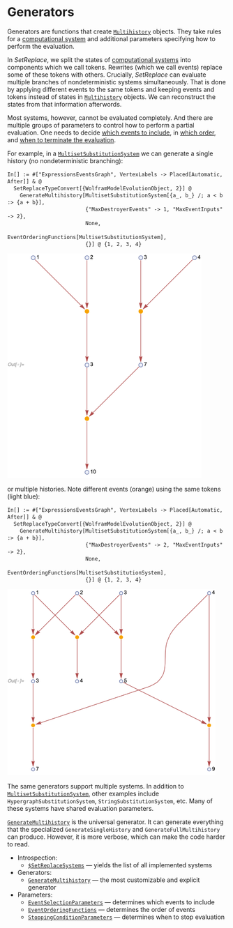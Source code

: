 # Generators

Generators are functions that create [`Multihistory`](/Documentation/Types/Multihistory/README.md) objects. They take
rules for a [computational system](/Documentation/Systems/README.md) and additional parameters specifying how to perform
the evaluation.

In *SetReplace*, we split the states of [computational systems](/Documentation/Systems/README.md) into components which
we call tokens. Rewrites (which we call events) replace some of these tokens with others. Crucially, *SetReplace* can
evaluate multiple branches of nondeterministic systems simultaneously. That is done by applying different events to the
same tokens and keeping events and tokens instead of states in
[`Multihistory`](/Documentation/Types/Multihistory/README.md) objects. We can reconstruct the states from that
information afterwords.

Most systems, however, cannot be evaluated completely. And there are multiple groups of parameters to control how to
perform a partial evaluation. One needs to decide [which events to include](EventSelectionParameters.md), in
[which order](EventOrderingFunctions.md), and [when to terminate the evaluation](StoppingConditionParameters.md).

For example, in a [`MultisetSubstitutionSystem`](/Documentation/Systems/MultisetSubstitutionSystem.md) we can generate
a single history (no nondeterministic branching):

```wl
In[] := #["ExpressionsEventsGraph", VertexLabels -> Placed[Automatic, After]] & @
  SetReplaceTypeConvert[{WolframModelEvolutionObject, 2}] @
    GenerateMultihistory[MultisetSubstitutionSystem[{a_, b_} /; a < b :> {a + b}],
                         {"MaxDestroyerEvents" -> 1, "MaxEventInputs" -> 2},
                         None,
                         EventOrderingFunctions[MultisetSubstitutionSystem],
                         {}] @ {1, 2, 3, 4}
```

<img src="/Documentation/Images/MultisetSubstitutionSystemExample.png" width="444.6">

or multiple histories. Note different events (orange) using the same tokens (light blue):

```wl
In[] := #["ExpressionsEventsGraph", VertexLabels -> Placed[Automatic, After]] & @
  SetReplaceTypeConvert[{WolframModelEvolutionObject, 2}] @
    GenerateMultihistory[MultisetSubstitutionSystem[{a_, b_} /; a < b :> {a + b}],
                         {"MaxDestroyerEvents" -> 2, "MaxEventInputs" -> 2},
                         None,
                         EventOrderingFunctions[MultisetSubstitutionSystem],
                         {}] @ {1, 2, 3, 4}
```

<img src="/Documentation/Images/MultisetSubstitutionSystemPartialMultihistory.png" width="478.2">

The same generators support multiple systems. In addition to
[`MultisetSubstitutionSystem`](/Documentation/Systems/MultisetSubstitutionSystem.md), other examples include
`HypergraphSubstitutionSystem`, `StringSubstitutionSystem`, etc. Many of these systems have shared evaluation
parameters.

[`GenerateMultihistory`](GenerateMultihistory.md) is the universal generator. It can generate everything that the
specialized `GenerateSingleHistory` and `GenerateFullMultihistory` can produce. However, it is more verbose, which can
make the code harder to read.

* Introspection:
  * [`$SetReplaceSystems`]($SetReplaceSystems.md) &mdash; yields the list of all implemented systems
* Generators:
  * [`GenerateMultihistory`](GenerateMultihistory.md) &mdash; the most customizable and explicit generator
* Parameters:
  * [`EventSelectionParameters`](EventSelectionParameters.md) &mdash; determines which events to include
  * [`EventOrderingFunctions`](EventOrderingFunctions.md) &mdash; determines the order of events
  * [`StoppingConditionParameters`](StoppingConditionParameters.md) &mdash; determines when to stop evaluation
